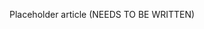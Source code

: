 <!--
title: "Tracking Vulnerability Findings"
description: "Overview of tracking vulnerability findings"
tags: "user vulnerability finding management quick start guide"
-->

Placeholder article (NEEDS TO BE WRITTEN)